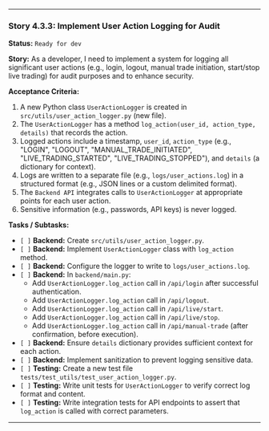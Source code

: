 ---

### **Story 4.3.3: Implement User Action Logging for Audit**

**Status:** `Ready for dev`

**Story:**
As a developer, I need to implement a system for logging all significant user actions (e.g., login, logout, manual trade initiation, start/stop live trading) for audit purposes and to enhance security.

**Acceptance Criteria:**
1.  A new Python class `UserActionLogger` is created in `src/utils/user_action_logger.py` (new file).
2.  The `UserActionLogger` has a method `log_action(user_id, action_type, details)` that records the action.
3.  Logged actions include a timestamp, `user_id`, `action_type` (e.g., "LOGIN", "LOGOUT", "MANUAL_TRADE_INITIATED", "LIVE_TRADING_STARTED", "LIVE_TRADING_STOPPED"), and `details` (a dictionary for context).
4.  Logs are written to a separate file (e.g., `logs/user_actions.log`) in a structured format (e.g., JSON lines or a custom delimited format).
5.  The `Backend API` integrates calls to `UserActionLogger` at appropriate points for each user action.
6.  Sensitive information (e.g., passwords, API keys) is never logged.

**Tasks / Subtasks:**
-   `[ ]` **Backend:** Create `src/utils/user_action_logger.py`.
-   `[ ]` **Backend:** Implement `UserActionLogger` class with `log_action` method.
-   `[ ]` **Backend:** Configure the logger to write to `logs/user_actions.log`.
-   `[ ]` **Backend:** In `backend/main.py`:
    -   Add `UserActionLogger.log_action` call in `/api/login` after successful authentication.
    -   Add `UserActionLogger.log_action` call in `/api/logout`.
    -   Add `UserActionLogger.log_action` call in `/api/live/start`.
    -   Add `UserActionLogger.log_action` call in `/api/live/stop`.
    -   Add `UserActionLogger.log_action` call in `/api/manual-trade` (after confirmation, before execution).
-   `[ ]` **Backend:** Ensure `details` dictionary provides sufficient context for each action.
-   `[ ]` **Backend:** Implement sanitization to prevent logging sensitive data.
-   `[ ]` **Testing:** Create a new test file `tests/test_utils/test_user_action_logger.py`.
-   `[ ]` **Testing:** Write unit tests for `UserActionLogger` to verify correct log format and content.
-   `[ ]` **Testing:** Write integration tests for API endpoints to assert that `log_action` is called with correct parameters.

---